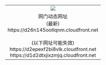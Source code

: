 ﻿<table>
  <tr></tr>
  <tr><td colspan=2 align=center><img src="https://d26n145ootlqnm.cloudfront.net/Up/oGate.jpg" /></td></tr>
  <tr><td colspan=2 align=center>网门动态网址<br/>(最新)
<br>https://d26n145ootlqnm.cloudfront.net
<br/><br/>(以下网址可能失效)
<br>https://d2epexf2bi8vlk.cloudfront.net
<br>https://d1d2dtxjixzmjq.cloudfront.net
    </td>
  </tr>
</table>
